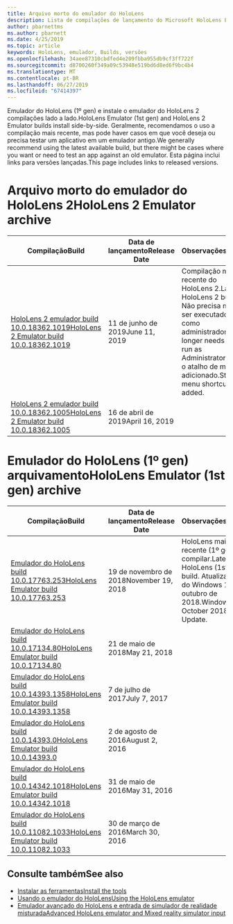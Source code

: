 ```yaml
---
title: Arquivo morto do emulador do HoloLens
description: Lista de compilações de lançamento do Microsoft HoloLens Emulator.
author: pbarnettms
ms.author: pbarnett
ms.date: 4/25/2019
ms.topic: article
keywords: HoloLens, emulador, Builds, versões
ms.openlocfilehash: 34aee87310cbdfed4e209fbba955db9cf3ff722f
ms.sourcegitcommit: d8700260f349a09c53948e519bd6d8ed6f9bc4b4
ms.translationtype: MT
ms.contentlocale: pt-BR
ms.lasthandoff: 06/27/2019
ms.locfileid: "67414397"
---
```

<span data-ttu-id="75ed3-104">Emulador do HoloLens (1º gen) e instale o emulador do HoloLens 2 compilações lado a lado.</span><span class="sxs-lookup"><span data-stu-id="75ed3-104">HoloLens Emulator (1st gen) and HoloLens 2 Emulator builds install side-by-side.</span></span> <span data-ttu-id="75ed3-105">Geralmente, recomendamos o uso a compilação mais recente, mas pode haver casos em que você deseja ou precisa testar um aplicativo em um emulador antigo.</span><span class="sxs-lookup"><span data-stu-id="75ed3-105">We generally recommend using the latest available build, but there might be cases where you want or need to test an app against an old emulator.</span></span> <span data-ttu-id="75ed3-106">Esta página inclui links para versões lançadas.</span><span class="sxs-lookup"><span data-stu-id="75ed3-106">This page includes links to released versions.</span></span>


# <a name="hololens-2-emulator-archive"></a><span data-ttu-id="75ed3-107">Arquivo morto do emulador do HoloLens 2</span><span class="sxs-lookup"><span data-stu-id="75ed3-107">HoloLens 2 Emulator archive</span></span>


|  <span data-ttu-id="75ed3-108">Compilação</span><span class="sxs-lookup"><span data-stu-id="75ed3-108">Build</span></span> |  <span data-ttu-id="75ed3-109">Data de lançamento</span><span class="sxs-lookup"><span data-stu-id="75ed3-109">Release Date</span></span> |  <span data-ttu-id="75ed3-110">Observações</span><span class="sxs-lookup"><span data-stu-id="75ed3-110">Notes</span></span> | 
|----------|----------|----------|
|  [<span data-ttu-id="75ed3-111">HoloLens 2 emulador build 10.0.18362.1019</span><span class="sxs-lookup"><span data-stu-id="75ed3-111">HoloLens 2 Emulator build 10.0.18362.1019</span></span>](https://go.microsoft.com/fwlink/?linkid=2095316) | <span data-ttu-id="75ed3-112">11 de junho de 2019</span><span class="sxs-lookup"><span data-stu-id="75ed3-112">June 11, 2019</span></span> | <span data-ttu-id="75ed3-113">Compilação mais recente do HoloLens 2.</span><span class="sxs-lookup"><span data-stu-id="75ed3-113">Latest HoloLens 2 build.</span></span>  <span data-ttu-id="75ed3-114">Não precisa mais ser executado como administrador.</span><span class="sxs-lookup"><span data-stu-id="75ed3-114">No longer needs to be run as Administrator.</span></span>  <span data-ttu-id="75ed3-115">Inicie o atalho de menu adicionado.</span><span class="sxs-lookup"><span data-stu-id="75ed3-115">Start menu shortcut added.</span></span> |
|  [<span data-ttu-id="75ed3-116">HoloLens 2 emulador build 10.0.18362.1005</span><span class="sxs-lookup"><span data-stu-id="75ed3-116">HoloLens 2 Emulator build 10.0.18362.1005</span></span>](https://go.microsoft.com/fwlink/?linkid=2087187) | <span data-ttu-id="75ed3-117">16 de abril de 2019</span><span class="sxs-lookup"><span data-stu-id="75ed3-117">April 16, 2019</span></span> |  |


# <a name="hololens-emulator-1st-gen-archive"></a><span data-ttu-id="75ed3-118">Emulador do HoloLens (1º gen) arquivamento</span><span class="sxs-lookup"><span data-stu-id="75ed3-118">HoloLens Emulator (1st gen) archive</span></span>


|  <span data-ttu-id="75ed3-119">Compilação</span><span class="sxs-lookup"><span data-stu-id="75ed3-119">Build</span></span> |  <span data-ttu-id="75ed3-120">Data de lançamento</span><span class="sxs-lookup"><span data-stu-id="75ed3-120">Release Date</span></span> |  <span data-ttu-id="75ed3-121">Observações</span><span class="sxs-lookup"><span data-stu-id="75ed3-121">Notes</span></span> | 
|----------|----------|----------|
|  [<span data-ttu-id="75ed3-122">Emulador do HoloLens build 10.0.17763.253</span><span class="sxs-lookup"><span data-stu-id="75ed3-122">HoloLens Emulator build 10.0.17763.253</span></span>](https://go.microsoft.com/fwlink/?linkid=2065980) | <span data-ttu-id="75ed3-123">19 de novembro de 2018</span><span class="sxs-lookup"><span data-stu-id="75ed3-123">November 19, 2018</span></span> | <span data-ttu-id="75ed3-124">HoloLens mais recente (1º gen) compilar.</span><span class="sxs-lookup"><span data-stu-id="75ed3-124">Latest HoloLens (1st gen) build.</span></span> <span data-ttu-id="75ed3-125">Atualização do Windows 10 de outubro de 2018.</span><span class="sxs-lookup"><span data-stu-id="75ed3-125">Windows 10 October 2018 Update.</span></span> |
|  [<span data-ttu-id="75ed3-126">Emulador do HoloLens build 10.0.17134.80</span><span class="sxs-lookup"><span data-stu-id="75ed3-126">HoloLens Emulator build 10.0.17134.80</span></span>](https://go.microsoft.com/fwlink/?linkid=874531) | <span data-ttu-id="75ed3-127">21 de maio de 2018</span><span class="sxs-lookup"><span data-stu-id="75ed3-127">May 21, 2018</span></span> | 
|  [<span data-ttu-id="75ed3-128">Emulador do HoloLens build 10.0.14393.1358</span><span class="sxs-lookup"><span data-stu-id="75ed3-128">HoloLens Emulator build 10.0.14393.1358</span></span>](https://go.microsoft.com/fwlink/?linkid=852626) |  <span data-ttu-id="75ed3-129">7 de julho de 2017</span><span class="sxs-lookup"><span data-stu-id="75ed3-129">July 7, 2017</span></span> |
|  [<span data-ttu-id="75ed3-130">Emulador do HoloLens build 10.0.14393.0</span><span class="sxs-lookup"><span data-stu-id="75ed3-130">HoloLens Emulator build 10.0.14393.0</span></span>](http://go.microsoft.com/fwlink/?LinkID=823018) |  <span data-ttu-id="75ed3-131">2 de agosto de 2016</span><span class="sxs-lookup"><span data-stu-id="75ed3-131">August 2, 2016</span></span> |
|  [<span data-ttu-id="75ed3-132">Emulador do HoloLens build 10.0.14342.1018</span><span class="sxs-lookup"><span data-stu-id="75ed3-132">HoloLens Emulator build 10.0.14342.1018</span></span>](http://go.microsoft.com/fwlink/?LinkID=823018) |  <span data-ttu-id="75ed3-133">31 de maio de 2016</span><span class="sxs-lookup"><span data-stu-id="75ed3-133">May 31, 2016</span></span> |
|  [<span data-ttu-id="75ed3-134">Emulador do HoloLens build 10.0.11082.1033</span><span class="sxs-lookup"><span data-stu-id="75ed3-134">HoloLens Emulator build 10.0.11082.1033</span></span>](http://go.microsoft.com/fwlink/?LinkID=724053) |  <span data-ttu-id="75ed3-135">30 de março de 2016</span><span class="sxs-lookup"><span data-stu-id="75ed3-135">March 30, 2016</span></span> |

## <a name="see-also"></a><span data-ttu-id="75ed3-136">Consulte também</span><span class="sxs-lookup"><span data-stu-id="75ed3-136">See also</span></span>
* [<span data-ttu-id="75ed3-137">Instalar as ferramentas</span><span class="sxs-lookup"><span data-stu-id="75ed3-137">Install the tools</span></span>](install-the-tools.md)
* [<span data-ttu-id="75ed3-138">Usando o emulador do HoloLens</span><span class="sxs-lookup"><span data-stu-id="75ed3-138">Using the HoloLens emulator</span></span>](using-the-hololens-emulator.md)
* [<span data-ttu-id="75ed3-139">Emulador avançado do HoloLens e entrada de simulador de realidade misturada</span><span class="sxs-lookup"><span data-stu-id="75ed3-139">Advanced HoloLens emulator and Mixed reality simulator input</span></span>](advanced-hololens-emulator-and-mixed-reality-simulator-input.md)
